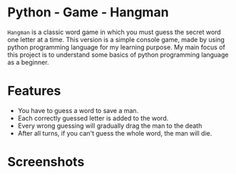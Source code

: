 # Python - Game - Hangman

`Hangman` is a classic word game in which you must guess the secret word one letter at a time. This version is a simple console game, made by using python programming language for my learning purpose. My main focus of this project is to understand some basics of python programming language as a beginner.

# Features
  - You have to guess a word to save a man.
  - Each correctly guessed letter is added to the word.
  - Every wrong guessing will gradually drag the man to the death
  - After all turns, if you can't guess the whole word, the man will die.


# Screenshots


